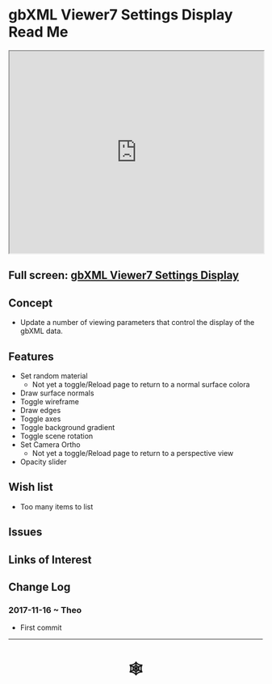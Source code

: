 <span style=display:none; >[You are now in a GitHub source code view - click this link to view Read Me file as a web page](http://www.ladybug.tools/spider/read-gbxml/gbxml-viewer/r7/index.html#gbxml-viewer7-06-settings-display/README.md "View file as a web page." ) </span>

# gbXML Viewer7 Settings Display Read Me


<iframe class=iframeReadMe src=http://www.ladybug.tools/spider/read-gbxml/gbxml-viewer/r7/gbxml-viewer7-06-settings-display/gbxml-viewer7-settings-display.html width=100% height=400px >Iframes are not displayed on github.com</iframe>


## Full screen: [gbXML Viewer7 Settings Display]( http://www.ladybug.tools/spider/read-gbxml/gbxml-viewer/r7/gbxml-viewer7-06-settings-display/gbxml-viewer7-settings-display.html )


## Concept

* Update a number of viewing parameters that control the display of the gbXML data.

## Features

* Set random material
	* Not yet a toggle/Reload page to return to a normal surface colora
* Draw surface normals
* Toggle wireframe
* Draw edges
* Toggle axes
* Toggle background gradient
* Toggle scene rotation
* Set Camera Ortho
	* Not yet a toggle/Reload page to return to a perspective view
* Opacity slider

## Wish list

* Too many items to list

## Issues



## Links of Interest



## Change Log


### 2017-11-16 ~ Theo

* First commit



***


# <center title="hello!" ><a href=javascript:window.scrollTo(0,0); style=text-decoration:none; > &#x1f578; </a></center>




